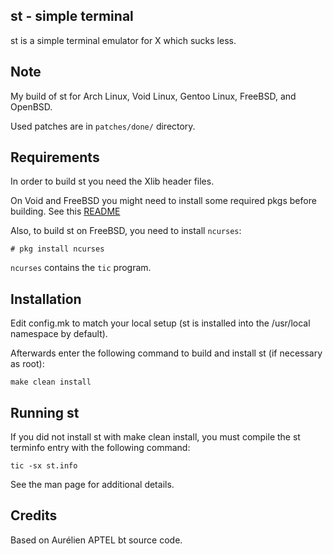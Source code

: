 st - simple terminal
--------------------
st is a simple terminal emulator for X which sucks less.


Note
------------
My build of st for Arch Linux, Void Linux, Gentoo Linux, FreeBSD, and OpenBSD. 

Used patches are in `patches/done/` directory.

Requirements
------------
In order to build st you need the Xlib header files.

On Void and FreeBSD you might need to install some required pkgs before building.
See this [README](https://github.com/Linerre/dwm/blob/arch/README.md)

Also, to build st on FreeBSD, you need to install `ncurses`:

	# pkg install ncurses

`ncurses` contains the `tic` program. 

Installation
------------
Edit config.mk to match your local setup (st is installed into
the /usr/local namespace by default).

Afterwards enter the following command to build and install st (if
necessary as root):

    make clean install


Running st
----------
If you did not install st with make clean install, you must compile
the st terminfo entry with the following command:

    tic -sx st.info

See the man page for additional details.

Credits
-------
Based on Aurélien APTEL <aurelien dot aptel at gmail dot com> bt source code.

